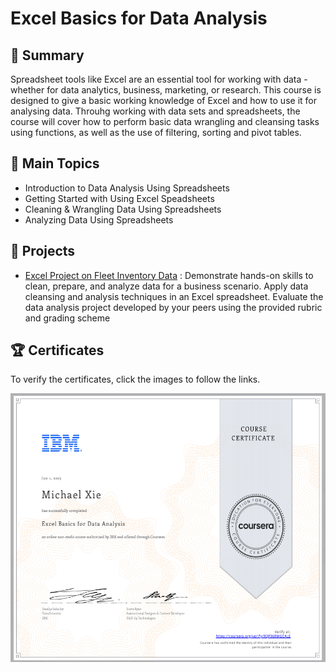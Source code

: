 # Excel Basics for Data Analysis 

## 📄 Summary 
Spreadsheet tools like Excel are an essential tool for working with data - whether for data analytics, business, marketing, or research. This course is designed to give a basic working knowledge of Excel and how to use it for analysing data. Throuhg working with data sets and spreadsheets, the course will cover how to perform basic data wrangling and cleansing tasks using functions, as well as the use of filtering, sorting and pivot tables. 



## 📑 Main Topics 
- Introduction to Data Analysis Using Spreadsheets
- Getting Started with Using Excel Speadsheets
- Cleaning & Wrangling Data Using Spreadsheets
- Analyzing Data Using Spreadsheets

## 📑 Projects
- [Excel Project on Fleet Inventory Data](Montgomery_Fleet_Equipment_Inventory_FA_PART_2_END.xlsx/) :
Demonstrate hands-on skills to clean, prepare, and analyze data for a business scenario.
Apply data cleansing and analysis techniques in an Excel spreadsheet.
Evaluate the data analysis project developed by your peers using the provided rubric and grading scheme



## 🏆 Certificates 
To verify the certificates, click the images to follow the links.



<p align="middle">
  <a href="https://coursera.org/share/5a48288ffc6d28615d5e0ec5d1ba0b81"><img src="Certificate.png" height="430"></a>

</p>